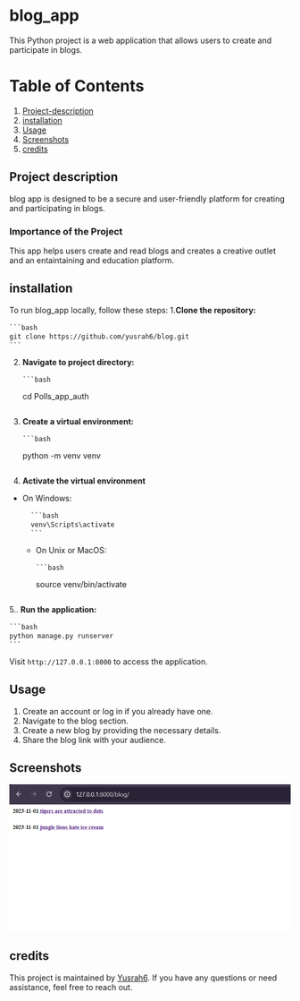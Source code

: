 # blog_app
This Python project is a web application that allows users to create and participate in blogs.

# Table of Contents

1. [Project-description](#Project-description)
2. [installation](#installation)
3. [Usage](#Usage)
4. [Screenshots](#Screenshots)
5. [credits](#credits)
## Project description
blog app is designed to be a secure and user-friendly platform for creating and participating in blogs. 
### Importance of the Project

This app helps users create and read blogs and creates a creative outlet and an entaintaining and education platform. 

## installation
To run blog_app locally, follow these steps:
1.**Clone the repository:**
 
    ```bash
    git clone https://github.com/yusrah6/blog.git
    ```

2. **Navigate to project directory:**
 
       ```bash
    cd Polls_app_auth
    ```

3. **Create a virtual environment:**

       ```bash
    python -m venv venv
    ```
4. **Activate the virtual environment**
- On Windows:

        ```bash
        venv\Scripts\activate
        ```

    - On Unix or MacOS:

          ```bash
        source venv/bin/activate
        ```

5.. **Run the application:**

    ```bash
    python manage.py runserver
    ```
Visit `http://127.0.0.1:8000` to access the application.
## Usage
1. Create an account or log in if you already have one.
2. Navigate to the blog section.
3. Create a new blog by providing the necessary details.
4. Share the blog link with your audience.



## Screenshots
![Screenshot 2023-11-22 181655](https://github.com/yusrah6/blog/blob/main/Screenshot%202023-11-22%20181655.png)

## credits
This project is maintained by [Yusrah6](https://github.com/yusrah6). If you have any questions or need assistance, feel free to reach out.

